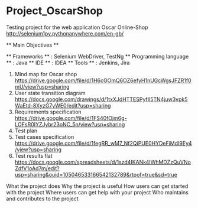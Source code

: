 # Project_OscarShop

Testing project for the web application Oscar Online-Shop http://selenium1py.pythonanywhere.com/en-gb/

** Main Objectives **




** Frameworks ** :  Selenium WebDriver, TestNg
** Programming language ** :  Java
** IDE ** :  IDEA
** Tools ** : Jenkins, Jira





1) Mind map for Oscar shop https://drive.google.com/file/d/1H6cGOmQ6OZ6efyH1nUGcWgsJFZR1f0mU/view?usp=sharing
2) User state transition diagram https://docs.google.com/drawings/d/1txXJdHTTESPyfIl5TN4juw3vpk5WaEtd-8XyzG7yWE0/edit?usp=sharing
3) Requirements specification https://drive.google.com/file/d/1FS40fOjm6g-LOFsR0IYZJybr23oNC_5n/view?usp=sharing
4) Test plan 
5) Test cases specification https://drive.google.com/file/d/1fegRR_wM7_Nf2QiPUE0HYDeFiMdI9Ey4/view?usp=sharing
6) Test results flat https://docs.google.com/spreadsheets/d/1szd4IKANk4IWhMDZzQuVNoZdfV1oAd7m/edit?usp=sharing&ouid=105046533166542132789&rtpof=true&sd=true

What the project does
Why the project is useful
How users can get started with the project
Where users can get help with your project
Who maintains and contributes to the project
